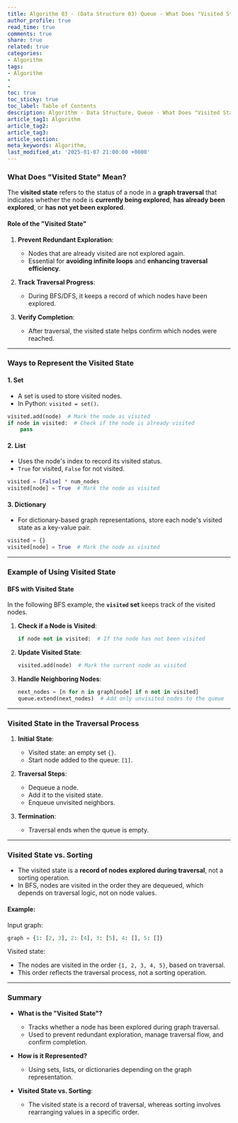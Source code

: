 ```yaml
---
title: Algorithm 03 - (Data Structure 03) Queue - What Does "Visited State" Mean?
author_profile: true
read_time: true
comments: true
share: true
related: true
categories:
- Algorithm
tags:
- Algorithm
- 
- 
toc: true
toc_sticky: true
toc_label: Table of Contents
description: Algorithm - Data Structure, Queue - What Does "Visited State" Mean?
article_tag1: Algorithm
article_tag2: 
article_tag3: 
article_section: 
meta_keywords: Algorithm, 
last_modified_at: '2025-01-07 21:00:00 +0800'
---
```


### **What Does "Visited State" Mean?**

The **visited state** refers to the status of a node in a **graph traversal** that indicates whether the node is **currently being explored**, **has already been explored**, or **has not yet been explored**.

#### **Role of the "Visited State"**
1. **Prevent Redundant Exploration**:
   - Nodes that are already visited are not explored again.
   - Essential for **avoiding infinite loops** and **enhancing traversal efficiency**.

2. **Track Traversal Progress**:
   - During BFS/DFS, it keeps a record of which nodes have been explored.

3. **Verify Completion**:
   - After traversal, the visited state helps confirm which nodes were reached.

---

### **Ways to Represent the Visited State**

#### **1. Set**
- A set is used to store visited nodes.
- In Python: `visited = set()`.

```python
visited.add(node)  # Mark the node as visited
if node in visited:  # Check if the node is already visited
    pass
```

#### **2. List**
- Uses the node's index to record its visited status.
- `True` for visited, `False` for not visited.

```python
visited = [False] * num_nodes
visited[node] = True  # Mark the node as visited
```

#### **3. Dictionary**
- For dictionary-based graph representations, store each node's visited state as a key-value pair.

```python
visited = {}
visited[node] = True  # Mark the node as visited
```

---

### **Example of Using Visited State**

#### **BFS with Visited State**
In the following BFS example, the **`visited` set** keeps track of the visited nodes.

1. **Check if a Node is Visited**:
   ```python
   if node not in visited:  # If the node has not been visited
   ```

2. **Update Visited State**:
   ```python
   visited.add(node)  # Mark the current node as visited
   ```

3. **Handle Neighboring Nodes**:
   ```python
   next_nodes = [n for n in graph[node] if n not in visited]
   queue.extend(next_nodes)  # Add only unvisited nodes to the queue
   ```

---

### **Visited State in the Traversal Process**

1. **Initial State**:
   - Visited state: an empty set `{}`.
   - Start node added to the queue: `[1]`.

2. **Traversal Steps**:
   - Dequeue a node.
   - Add it to the visited state.
   - Enqueue unvisited neighbors.

3. **Termination**:
   - Traversal ends when the queue is empty.

---

### **Visited State vs. Sorting**

- The visited state is a **record of nodes explored during traversal**, not a sorting operation.
- In BFS, nodes are visited in the order they are dequeued, which depends on traversal logic, not on node values.

#### Example:
Input graph:
```python
graph = {1: [2, 3], 2: [4], 3: [5], 4: [], 5: []}
```

Visited state:
- The nodes are visited in the order `{1, 2, 3, 4, 5}`, based on traversal.
- This order reflects the traversal process, not a sorting operation.

---

### **Summary**

- **What is the "Visited State"?**
  - Tracks whether a node has been explored during graph traversal.
  - Used to prevent redundant exploration, manage traversal flow, and confirm completion.
  
- **How is it Represented?**
  - Using sets, lists, or dictionaries depending on the graph representation.

- **Visited State vs. Sorting**:
  - The visited state is a record of traversal, whereas sorting involves rearranging values in a specific order.
